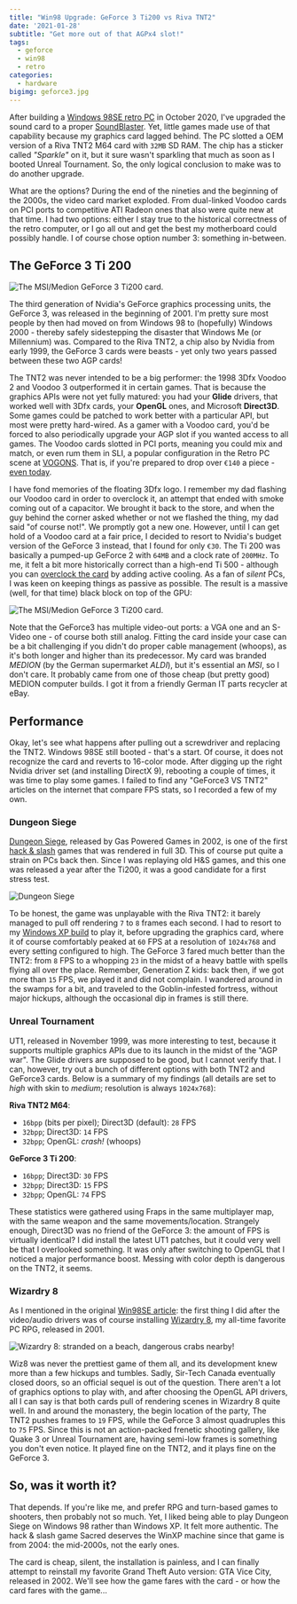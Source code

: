 ```yaml
---
title: "Win98 Upgrade: GeForce 3 Ti200 vs Riva TNT2"
date: '2021-01-28'
subtitle: "Get more out of that AGPx4 slot!"
tags:
  - geforce
  - win98
  - retro
categories:
  - hardware
bigimg: geforce3.jpg
---
```


After building a [Windows 98SE retro PC](/post/2020/10/building-an-athlon-win98-retro-pc) in October 2020, I've upgraded the sound card to a proper [SoundBlaster](/tags/soundblaster). Yet, little games made use of that capability because my graphics card lagged behind. The PC slotted a OEM version of a Riva TNT2 M64 card with `32MB` SD RAM. The chip has a sticker called _"Sparkle"_ on it, but it sure wasn't sparkling that much as soon as I booted Unreal Tournament. So, the only logical conclusion to make was to do another upgrade.

What are the options? During the end of the nineties and the beginning of the 2000s, the video card market exploded. From dual-linked Voodoo cards on PCI ports to competitive ATI Radeon ones that also were quite new at that time. I had two options: either I stay true to the historical correctness of the retro computer, or I go all out and get the best my motherboard could possibly handle. I of course chose option number 3: something in-between.  

## The GeForce 3 Ti 200 

![](../geforce3.jpg "The MSI/Medion GeForce 3 Ti200 card.")

The third generation of Nvidia's GeForce graphics processing units, the GeForce 3, was released in the beginning of 2001. I'm pretty sure most people by then had moved on from Windows 98 to (hopefully) Windows 2000 - thereby safely sidestepping the disaster that Windows Me (or Millennium) was. Compared to the Riva TNT2, a chip also by Nvidia from early 1999, the GeForce 3 cards were beasts - yet only two years passed between these two AGP cards!

The TNT2 was never intended to be a big performer: the 1998 3Dfx Voodoo 2 and Voodoo 3 outperformed it in certain games. That is because the graphics APIs were not yet fully matured: you had your **Glide** drivers, that worked well with 3Dfx cards, your **OpenGL** ones, and Microsoft **Direct3D**. Some games could be patched to work better with a particular API, but most were pretty hard-wired. As a gamer with a Voodoo card, you'd be forced to also periodically upgrade your AGP slot if you wanted access to all games. The Voodoo cards slotted in PCI ports, meaning you could mix and match, or even rum them in SLI, a popular configuration in the Retro PC scene at [VOGONS](https://vogons.org). That is, if you're prepared to drop over `€140` a piece - [even today](https://www.benl.ebay.be/sch/i.html?_from=R40&_trksid=m570.l1313&_nkw=voodoo+2&_sacat=0). 

I have fond memories of the floating 3Dfx logo. I remember my dad flashing our Voodoo card in order to overclock it, an attempt that ended with smoke coming out of a capacitor. We brought it back to the store, and when the guy behind the corner asked whether or not we flashed the thing, my dad said "of course not!". We promptly got a new one. However, until I can get hold of a Voodoo card at a fair price, I decided to resort to Nvidia's budget version of the GeForce 3 instead, that I found for only `€30`. The Ti 200 was basically a pumped-up GeForce 2 with `64MB` and a clock rate of `200MHz`. To me, it felt a bit more historically correct than a high-end Ti 500 - although you can [overclock the card](https://www.philscomputerlab.com/geforce3-ti-200.html) by adding active cooling. As a fan of _silent_ PCs, I was keen on keeping things as passive as possible. The result is a massive (well, for that time) black block on top of the GPU:

![](../geforcevsriva.jpg "The MSI/Medion GeForce 3 Ti200 card.")

Note that the GeForce3 has multiple video-out ports: a VGA one and an S-Video one - of course both still analog. Fitting the card inside your case can be a bit challenging if you didn't do proper cable management (whoops), as it's both longer and higher than its predecessor. My card was branded _MEDION_ (by the German supermarket _ALDI_), but it's essential an _MSI_, so I don't care. It probably came from one of those cheap (but pretty good) MEDION computer builds. I got it from a friendly German IT parts recycler at eBay. 

## Performance

Okay, let's see what happens after pulling out a screwdriver and replacing the TNT2. Windows 98SE still booted - that's a start. Of course, it does not recognize the card and reverts to 16-color mode. After digging up the right Nvidia driver set (and installing DirectX 9), rebooting a couple of times, it was time to play some games. I failed to find any "GeForce3 VS TNT2" articles on the internet that compare FPS stats, so I recorded a few of my own. 

### Dungeon Siege

[Dungeon Siege](https://jefklakscodex.com/articles/reviews/dungeon-siege/), released by Gas Powered Games in 2002, is one of the first [hack & slash](https://jefklakscodex.com/articles/features/the-best-and-worst-retro-hack-and-slash-games/) games that was rendered in full 3D. This of course put quite a strain on PCs back then. Since I was replaying old H&S games, and this one was released a year after the Ti200, it was a good candidate for a first stress test. 

![](/post/2020/11/furyseye.jpg "Dungeon Siege")

To be honest, the game was unplayable with the Riva TNT2: it barely managed to pull off rendering `7` to `8` frames each second. I had to resort to my [Windows XP build](/post/2020/10/building-a-core2duo-winxp-retro-pc/) to play it, before upgrading the graphics card, where it of course comfortably peaked at `60` FPS at a resolution of `1024x768` and every setting configured to high. The GeForce 3 fared much better than the TNT2: from `8` FPS to a whopping `23` in the midst of a heavy battle with spells flying all over the place. Remember, Generation Z kids: back then, if we got more than `15` FPS, we played it and did not complain. I wandered around in the swamps for a bit, and traveled to the Goblin-infested fortress, without major hickups, although the occasional dip in frames is still there.

### Unreal Tournament

UT1, released in November 1999, was more interesting to test, because it supports multiple graphics APIs due to its launch in the midst of the "AGP war". The Glide drivers are supposed to be good, but I cannot verify that. I can, however, try out a bunch of different options with both TNT2 and GeForce3 cards. Below is a summary of my findings (all details are set to _high_ with skin to _medium_; resolution is always `1024x768`):

**Riva TNT2 M64**:

- `16bpp` (bits per pixel); Direct3D (default): `28` FPS
- `32bpp`; Direct3D: `14` FPS
- `32bpp`; OpenGL: _crash!_ (whoops)

**GeForce 3 Ti 200**:

- `16bpp`; Direct3D: `30` FPS
- `32bpp`; Direct3D: `15` FPS
- `32bpp`; OpenGL: `74` FPS

These statistics were gathered using Fraps in the same multiplayer map, with the same weapon and the same movements/location. Strangely enough, Direct3D was no friend of the GeForce 3: the amount of FPS is virtually identical? I did install the latest UT1 patches, but it could very well be that I overlooked something. It was only after switching to OpenGL that I noticed a major performance boost. Messing with color depth is dangerous on the TNT2, it seems. 

### Wizardry 8

As I mentioned in the original [Win98SE article](/post/2020/10/building-an-athlon-win98-retro-pc): the first thing I did after the video/audio drivers was of course installing [Wizardry 8](https://jefklakscodex.com/tags/wizardry8/), my all-time favorite PC RPG, released in 2001.

![](../wiz8.jpg "Wizardry 8: stranded on a beach, dangerous crabs nearby!")

Wiz8 was never the prettiest game of them all, and its development knew more than a few hickups and tumbles. Sadly, Sir-Tech Canada eventually closed doors, so an official sequel is out of the question. There aren't a lot of graphics options to play with, and after choosing the OpenGL API drivers, all I can say is that both cards pull of rendering scenes in Wizardry 8 quite well. In and around the monastery, the begin location of the party, The TNT2 pushes frames to `19` FPS, while the GeForce 3 almost quadruples this to `75` FPS. Since this is not an action-packed frenetic shooting gallery, like Quake 3 or Unreal Tournament are, having semi-low frames is something you don't even notice. It played fine on the TNT2, and it plays fine on the GeForce 3.  

## So, was it worth it?

That depends. If you're like me, and prefer RPG and turn-based games to shooters, then probably not so much. Yet, I liked being able to play Dungeon Siege on Windows 98 rather than Windows XP. It felt more authentic. The hack & slash game Sacred deserves the WinXP machine since that game is from 2004: the mid-2000s, not the early ones. 

The card is cheap, silent, the installation is painless, and I can finally attempt to reinstall my favorite Grand Theft Auto version: GTA Vice City, released in 2002. We'll see how the game fares with the card - or how the card fares with the game... 

